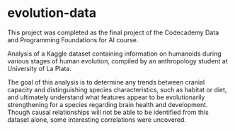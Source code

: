 # evolution-data
This project was completed as the final project of the Codecademy Data and Programming Foundations for AI course.

Analysis of a Kaggle dataset containing information on humanoids during various stages of human evolution, compiled by an anthropology student at University of La Plata.

The goal of this analysis is to determine any trends between cranial capacity and distinguishing species characteristics, such as habitat or diet, and ultimately understand what features appear to be evolutionarily strengthening for a species regarding brain health and development. Though causal relationships will not be able to be identified from this dataset alone, some interesting correlations were uncovered.
